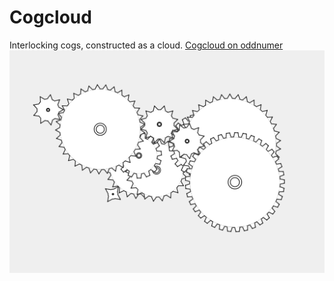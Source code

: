 # Cogcloud

Interlocking cogs, constructed as a cloud.
[Cogcloud on oddnumer](http://www.oddnumber.co.uk/projects/cogs/)
![alt text](https://github.com/oddnumber/cogcloud/blob/master/cogcloud.png "Cogcloud")
